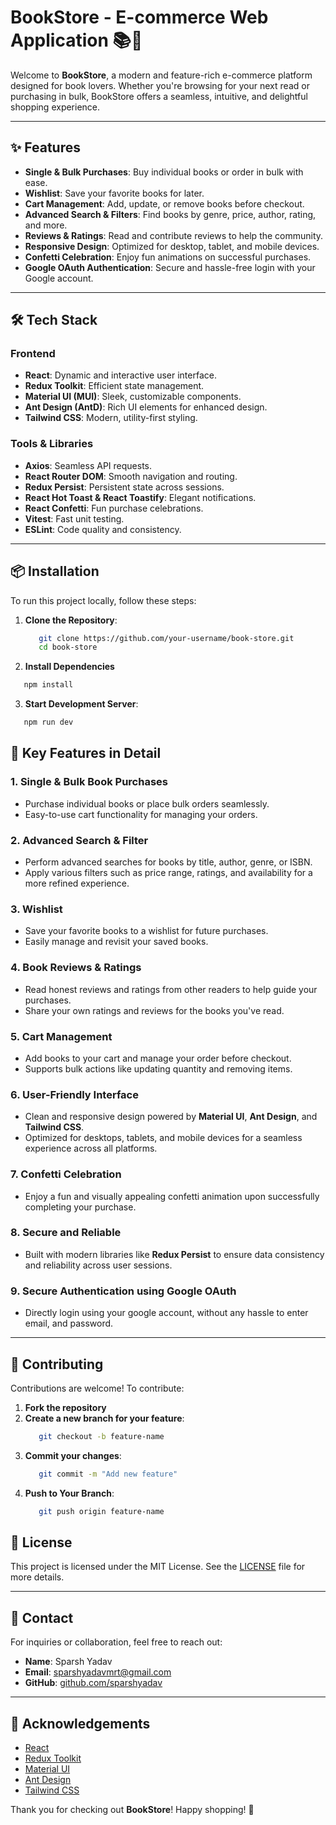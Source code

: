 # BookStore - E-commerce Web Application 📚🛒

Welcome to **BookStore**, a modern and feature-rich e-commerce platform designed for book lovers. Whether you're browsing for your next read or purchasing in bulk, BookStore offers a seamless, intuitive, and delightful shopping experience.

---

## ✨ Features

- **Single & Bulk Purchases**: Buy individual books or order in bulk with ease.
- **Wishlist**: Save your favorite books for later.
- **Cart Management**: Add, update, or remove books before checkout.
- **Advanced Search & Filters**: Find books by genre, price, author, rating, and more.
- **Reviews & Ratings**: Read and contribute reviews to help the community.
- **Responsive Design**: Optimized for desktop, tablet, and mobile devices.
- **Confetti Celebration**: Enjoy fun animations on successful purchases.
- **Google OAuth Authentication**: Secure and hassle-free login with your Google account.

---

## 🛠️ Tech Stack

### Frontend
- **React**: Dynamic and interactive user interface.
- **Redux Toolkit**: Efficient state management.
- **Material UI (MUI)**: Sleek, customizable components.
- **Ant Design (AntD)**: Rich UI elements for enhanced design.
- **Tailwind CSS**: Modern, utility-first styling.

### Tools & Libraries
- **Axios**: Seamless API requests.
- **React Router DOM**: Smooth navigation and routing.
- **Redux Persist**: Persistent state across sessions.
- **React Hot Toast & React Toastify**: Elegant notifications.
- **React Confetti**: Fun purchase celebrations.
- **Vitest**: Fast unit testing.
- **ESLint**: Code quality and consistency.

---

## 📦 Installation

To run this project locally, follow these steps:

1. **Clone the Repository**:
   ```bash
      git clone https://github.com/your-username/book-store.git
      cd book-store
   ```
2. **Install Dependencies**
```bash
   npm install
```
3. **Start Development Server**:
```bash
   npm run dev
```



## 🔑 Key Features in Detail

### 1. **Single & Bulk Book Purchases**
   - Purchase individual books or place bulk orders seamlessly.
   - Easy-to-use cart functionality for managing your orders.

### 2. **Advanced Search & Filter**
   - Perform advanced searches for books by title, author, genre, or ISBN.
   - Apply various filters such as price range, ratings, and availability for a more refined experience.

### 3. **Wishlist**
   - Save your favorite books to a wishlist for future purchases.
   - Easily manage and revisit your saved books.

### 4. **Book Reviews & Ratings**
   - Read honest reviews and ratings from other readers to help guide your purchases.
   - Share your own ratings and reviews for the books you've read.

### 5. **Cart Management**
   - Add books to your cart and manage your order before checkout.
   - Supports bulk actions like updating quantity and removing items.

### 6. **User-Friendly Interface**
   - Clean and responsive design powered by **Material UI**, **Ant Design**, and **Tailwind CSS**.
   - Optimized for desktops, tablets, and mobile devices for a seamless experience across all platforms.

### 7. **Confetti Celebration**
   - Enjoy a fun and visually appealing confetti animation upon successfully completing your purchase.

### 8. **Secure and Reliable**
   - Built with modern libraries like **Redux Persist** to ensure data consistency and reliability across user sessions.

### 9. **Secure Authentication using Google OAuth**
   - Directly login using your google account, without any hassle to enter email, and password.

---

## 🤝 Contributing

Contributions are welcome! To contribute:

1. **Fork the repository**
2. **Create a new branch for your feature**:
   ```bash
      git checkout -b feature-name
   ```
3. **Commit your changes**:
   ```bash
      git commit -m "Add new feature"
   ```
4. **Push to Your Branch**:
   ``` bash
      git push origin feature-name
    ```

## 📝 License

This project is licensed under the MIT License. See the [LICENSE](LICENSE) file for more details.

---

## 💌 Contact

For inquiries or collaboration, feel free to reach out:

- **Name**: Sparsh Yadav  
- **Email**: [sparshyadavmrt@gmail.com](mailto:sparshyadavmrt@gmail.com)  
- **GitHub**: [github.com/sparshyadav](https://github.com/sparshyadav)

---

## 🌟 Acknowledgements

- [React](https://reactjs.org/)
- [Redux Toolkit](https://redux-toolkit.js.org/)
- [Material UI](https://mui.com/)
- [Ant Design](https://ant.design/)
- [Tailwind CSS](https://tailwindcss.com/)

Thank you for checking out **BookStore**! Happy shopping! 🎉

